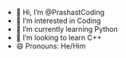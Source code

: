 - 👋 Hi, I’m @PrashastCoding
- 👀 I’m interested in Coding
- 🌱 I’m currently learning Python
- 💞️ I’m looking to learn C++
- 😄 Pronouns: He/Him

<!---
PrashastCoding/PrashastCoding is a ✨ special ✨ repository because its `README.md` (this file) appears on your GitHub profile.
You can click the Preview link to take a look at your changes.
--->
